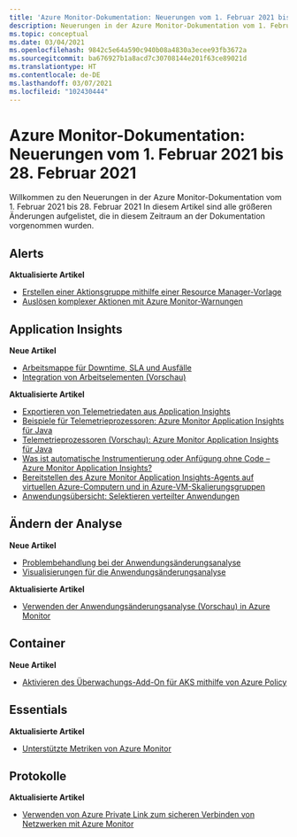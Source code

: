 ```yaml
---
title: 'Azure Monitor-Dokumentation: Neuerungen vom 1. Februar 2021 bis 28. Februar 2021'
description: Neuerungen in der Azure Monitor-Dokumentation vom 1. Februar 2021 bis 28. Februar 2021
ms.topic: conceptual
ms.date: 03/04/2021
ms.openlocfilehash: 9842c5e64a590c940b08a4830a3ecee93fb3672a
ms.sourcegitcommit: ba676927b1a8acd7c30708144e201f63ce89021d
ms.translationtype: HT
ms.contentlocale: de-DE
ms.lasthandoff: 03/07/2021
ms.locfileid: "102430444"
---
```

# <a name="azure-monitor-docs-whats-new-for-february-1-2021---february-28-2021"></a>Azure Monitor-Dokumentation: Neuerungen vom 1. Februar 2021 bis 28. Februar 2021

Willkommen zu den Neuerungen in der Azure Monitor-Dokumentation vom 1. Februar 2021 bis 28. Februar 2021 In diesem Artikel sind alle größeren Änderungen aufgelistet, die in diesem Zeitraum an der Dokumentation vorgenommen wurden.

## <a name="alerts"></a>Alerts

**Aktualisierte Artikel**

- [Erstellen einer Aktionsgruppe mithilfe einer Resource Manager-Vorlage](./alerts/action-groups-create-resource-manager-template.md)
- [Auslösen komplexer Aktionen mit Azure Monitor-Warnungen](./alerts/action-groups-logic-app.md)

## <a name="application-insights"></a>Application Insights

**Neue Artikel**

- [Arbeitsmappe für Downtime, SLA und Ausfälle](./app/sla-report.md)
- [Integration von Arbeitselementen (Vorschau)](./app/work-item-integration.md)

**Aktualisierte Artikel**

- [Exportieren von Telemetriedaten aus Application Insights](./app/export-telemetry.md)
- [Beispiele für Telemetrieprozessoren: Azure Monitor Application Insights für Java](./app/java-standalone-telemetry-processors-examples.md)
- [Telemetrieprozessoren (Vorschau): Azure Monitor Application Insights für Java](./app/java-standalone-telemetry-processors.md)
- [Was ist automatische Instrumentierung oder Anfügung ohne Code – Azure Monitor Application Insights?](./app/codeless-overview.md)
- [Bereitstellen des Azure Monitor Application Insights-Agents auf virtuellen Azure-Computern und in Azure-VM-Skalierungsgruppen](./app/azure-vm-vmss-apps.md)
- [Anwendungsübersicht: Selektieren verteilter Anwendungen](./app/app-map.md)

## <a name="change-analysis"></a>Ändern der Analyse

**Neue Artikel**

- [Problembehandlung bei der Anwendungsänderungsanalyse](./app/change-analysis-troubleshoot.md)
- [Visualisierungen für die Anwendungsänderungsanalyse](./app/change-analysis-visualizations.md)

**Aktualisierte Artikel**

- [Verwenden der Anwendungsänderungsanalyse (Vorschau) in Azure Monitor](./app/change-analysis.md)

## <a name="containers"></a>Container

**Neue Artikel**

- [Aktivieren des Überwachungs-Add-On für AKS mithilfe von Azure Policy](./containers/container-insights-enable-aks-policy.md)

## <a name="essentials"></a>Essentials

**Aktualisierte Artikel**

- [Unterstützte Metriken von Azure Monitor](./essentials/metrics-supported.md)


## <a name="logs"></a>Protokolle

**Aktualisierte Artikel**

- [Verwenden von Azure Private Link zum sicheren Verbinden von Netzwerken mit Azure Monitor](./logs/private-link-security.md)



